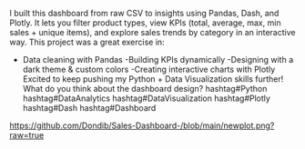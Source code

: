 I built this dashboard from raw CSV to insights using Pandas, Dash, and Plotly.
 It lets you filter product types, view KPIs (total, average, max, min sales + unique items), and explore sales trends by category in an interactive way.
This project was a great exercise in:
 - Data cleaning with Pandas
  -Building KPIs dynamically
  -Designing with a dark theme & custom colors
  -Creating interactive charts with Plotly
Excited to keep pushing my Python + Data Visualization skills further!
 What do you think about the dashboard design? 
hashtag#Python hashtag#DataAnalytics hashtag#DataVisualization hashtag#Plotly hashtag#Dash hashtag#Dashboard



https://github.com/Dondib/Sales-Dashboard-/blob/main/newplot.png?raw=true
